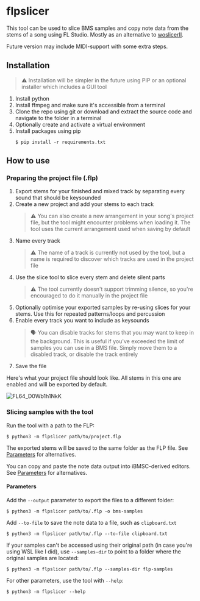 # flpslicer

This tool can be used to slice BMS samples and copy note data from the stems of a song using FL Studio. Mostly as an alternative to [woslicerII](https://github.com/SayakaIsBaka/woslicerII-english).

Future version may include MIDI-support with some extra steps.

## Installation

> :warning: Installation will be simpler in the future using PIP or an optional installer which includes a GUI tool

1. Install python
2. Install ffmpeg and make sure it's accessible from a terminal
3. Clone the repo using git or download and extract the source code and navigate to the folder in a terminal
4. Optionally create and activate a virtual environment
5. Install packages using pip
   ```
   $ pip install -r requirements.txt
   ```

## How to use

### Preparing the project file (.flp)

1. Export stems for your finished and mixed track by separating every sound that should be keysounded
2. Create a new project and add your stems to each track
   > :warning: You can also create a new arrangement in your song's project file, but the tool might encounter problems when loading it. The tool uses the current arrangement used when saving by default
3. Name every track
   > :warning: The name of a track is currently not used by the tool, but a name is required to discover which tracks are used in the project file
4. Use the slice tool to slice every stem and delete silent parts
   > :warning: The tool currently doesn't support trimming silence, so you're encouraged to do it manually in the project file
6. Optionally optimise your exported samples by re-using slices for your stems. Use this for repeated patterns/loops and percussion
7. Enable every track you want to include as keysounds
   > 🗣️ You can disable tracks for stems that you may want to keep in the background. This is useful if you've exceeded the limit of samples you can use in a BMS file. Simply move them to a disabled track, or disable the track entirely
8. Save the file

Here's what your project file should look like. All stems in this one are enabled and will be exported by default.

![FL64_D0Wb1h1NkK](https://github.com/user-attachments/assets/8d88b86a-1fba-497d-942b-2075453ded3a)

### Slicing samples with the tool

Run the tool with a path to the FLP:

```
$ python3 -m flpslicer path/to/project.flp
```

The exported stems will be saved to the same folder as the FLP file. See [Parameters](#parameters) for alternatives.

You can copy and paste the note data output into iBMSC-derived editors. See [Parameters](#parameters) for alternatives.

#### Parameters

Add the `--output` parameter to export the files to a different folder:

```
$ python3 -m flpslicer path/to/.flp -o bms-samples
```

Add `--to-file` to save the note data to a file, such as `clipboard.txt`

```
$ python3 -m flpslicer path/to/.flp --to-file clipboard.txt
```

If your samples can't be accessed using their original path (in case you're using WSL like I did), use `--samples-dir` to point to a folder where the original samples are located:

```
$ python3 -m flpslicer path/to/.flp --samples-dir flp-samples
```

For other parameters, use the tool with `--help`:

```
$ python3 -m flpslicer --help
```

